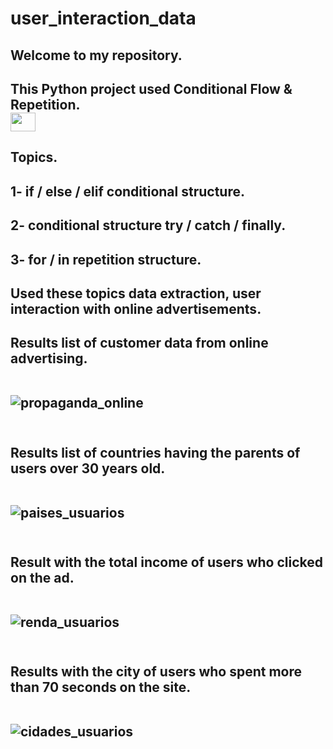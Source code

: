 # user_interaction_data
<h2> Welcome to my repository.
<h2> This Python project used Conditional Flow & Repetition. 
<br>
<img align="center" alto="Caio-Git" height="30" width="40" src="https://cdn.jsdelivr.net/gh/devicons/devicon/icons/python/python-original.svg"> 
<br>
<h2> Topics.
<h2> 1- if / else / elif conditional structure.
<h2> 2- conditional structure try / catch / finally.
<h2> 3- for / in repetition structure.
<h2> Used these topics data extraction, user interaction with online advertisements.
<h2> Results list of customer data from online advertising.
<br></br>

![propaganda_online](https://user-images.githubusercontent.com/129814574/233272400-3e90478e-1658-4bd5-9a50-5ba45753be0d.png)
<br></br>
<h2> Results list of countries having the parents of users over 30 years old.
<br></br>

![paises_usuarios](https://user-images.githubusercontent.com/129814574/233273362-4b142f28-ba17-4163-b2ff-ccc2ec3e0e8e.png)
<br></br>
<h2> Result with the total income of users who clicked on the ad.
<br></br>

![renda_usuarios](https://user-images.githubusercontent.com/129814574/233274289-f902175e-b0b3-4136-a24d-538a74815fc9.png)
<br></br>
<h2> Results with the city of users who spent more than 70 seconds on the site.
<br></br>

![cidades_usuarios](https://user-images.githubusercontent.com/129814574/233275669-87a9fcd6-d562-4336-af09-a469ecb1bdb7.png)



